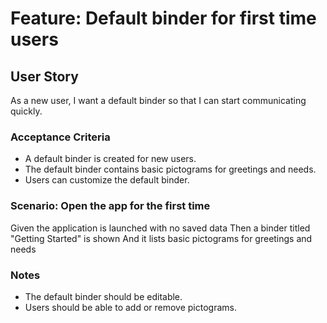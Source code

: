 # Feature: Default binder for first time users

## User Story

As a new user, I want a default binder so that I can start communicating quickly.

### Acceptance Criteria

- A default binder is created for new users.
- The default binder contains basic pictograms for greetings and needs.
- Users can customize the default binder.

### Scenario: Open the app for the first time

Given the application is launched with no saved data
Then a binder titled "Getting Started" is shown
And it lists basic pictograms for greetings and needs

### Notes

- The default binder should be editable.
- Users should be able to add or remove pictograms.
